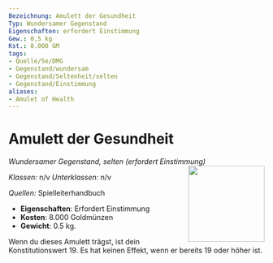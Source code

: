 ```yaml
---
Bezeichnung: Amulett der Gesundheit
Typ: Wundersamer Gegenstand
Eigenschaften: erfordert Einstimmung
Gew.: 0,5 kg
Kst.: 8.000 GM
tags:
- Quelle/5e/DMG
- Gegenstand/wundersam
- Gegenstand/Seltenheit/selten
- Gegenstand/Einstimmung
aliases:
- Amulet of Health
---
```

# Amulett der Gesundheit
*Wundersamer Gegenstand, selten (erfordert Einstimmung)*  
<img src="Amulett-der-Gesundheit.webp" align="right" width="150">

_Klassen:_ n/v
_Unterklassen:_  n/v

_Quellen:_ Spielleiterhandbuch

- **Eigenschaften**: Erfordert Einstimmung
- **Kosten**: 8.000 Goldmünzen
- **Gewicht**: 0.5 kg.

Wenn du dieses Amulett trägst, ist dein Konstitutionswert 19. Es hat keinen Effekt, wenn er bereits 19 oder höher ist.